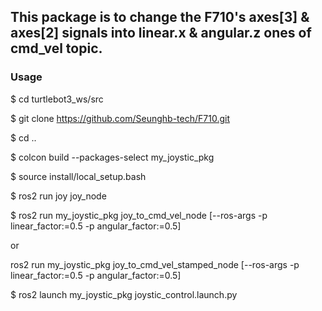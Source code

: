 ## This package is to change the F710's axes[3] & axes[2] signals into linear.x & angular.z ones of cmd_vel topic.  
### Usage

$ cd turtlebot3_ws/src

$ git clone https://github.com/Seunghb-tech/F710.git

$ cd ..

$ colcon build --packages-select my_joystic_pkg

$ source install/local_setup.bash

$ ros2 run joy joy_node

$ ros2 run my_joystic_pkg joy_to_cmd_vel_node [--ros-args -p linear_factor:=0.5 -p angular_factor:=0.5]

or

ros2 run my_joystic_pkg joy_to_cmd_vel_stamped_node [--ros-args -p linear_factor:=0.5 -p angular_factor:=0.5]

$ ros2 launch my_joystic_pkg joystic_control.launch.py

